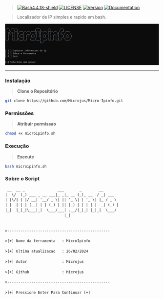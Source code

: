 > [![Bash4.4.18-shield]](http://tldp.org/LDP/abs/html/bashver4.html#AEN21220) [![LICENSE](https://img.shields.io/badge/Licen%C3%A7a-MIT-brightgreen.svg)](https://github.com/Microjus/Micro-Calc/blob/main/LICENSE) [![Version](https://img.shields.io/badge/Version-1.0-orange.svg)](https://github.com/Microjus/Micro-Ipinfo/releases/tag/1.0) [![Documentation](https://img.shields.io/badge/Documentation-Yes-green.svg)](https://github.com/seu-usuario/seu-repositorio/wiki)

> Localizador de IP simples e rapido em bash.
 
![Banner]

----
### Instalação
> **Clone o Repositório**
```bash
git clone https://github.com/Microjus/Micro-Ipinfo.git
```
### Permissões
> **Atribuir permissao**
```bash
chmod +x microipinfo.sh
```
### Execução
> **Execute**
```bash
bash microipinfo.sh
```
### Sobre o Script
```html
 __  __ _               ___       _        __
|  \/  (_) ___ _ __ ___|_ _|_ __ (_)_ __  / _| ___
| |\/| | |/ __| '__/ _ \| || '_ \| | '_ \| |_ / _ \
| |  | | | (__| | | (_) | || |_) | | | | |  _| (_) |
|_|  |_|_|\___|_|  \___/___| .__/|_|_| |_|_|  \___/
                           |_|


>-----------------------------------------------

>[+] Nome da ferramenta   : MicroIpinfo

>[+] Ultima atualizacao   : 26/02/2024

>[+] Autor                : Microjus

>[+] Github               : Microjus

>-----------------------------------------------

>[+] Pressione Enter Para Continuar [+]

```

[Banner]: https://github.com/Microjus/Micro-Ipinfo/blob/main/microipinfo.PNG
[Bash4.4.18-shield]: https://img.shields.io/badge/Bash-4.4.18%2B-brightgreen.svg "Bash 4.4.18 Ou superior"
